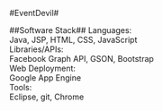 #EventDevil#

##Software Stack##
Languages:  
    Java, JSP, HTML, CSS, JavaScript  
Libraries/APIs:  
    Facebook Graph API, GSON, Bootstrap  
Web Deployment:  
    Google App Engine  
Tools:  
    Eclipse, git, Chrome  

